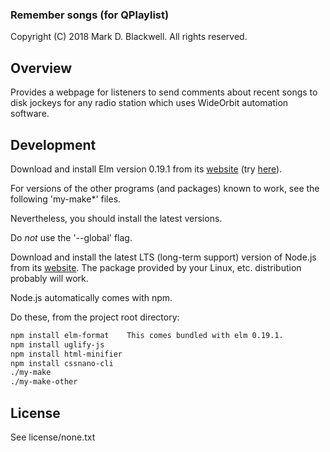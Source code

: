 ### Remember songs (for QPlaylist)

Copyright (C) 2018 Mark D. Blackwell.
    All rights reserved.

## Overview

Provides a webpage for listeners
to send comments about recent songs to disk jockeys
for any radio station
which uses WideOrbit automation software.

## Development

Download and install Elm version 0.19.1 from its [website](http://elm-lang.org/) (try [here](http://github.com/elm-lang/elm-platform/releases)).

For versions of the other programs (and packages) known to work, see the following 'my-make*' files.

Nevertheless, you should install the latest versions.

Do *not* use the '--global' flag.

Download and install the latest LTS (long-term support) version of Node.js from its [website](http://nodejs.org/en/).
The package provided by your Linux, etc. distribution probably will work.

Node.js automatically comes with npm.

Do these, from the project root directory:

````bash
npm install elm-format    This comes bundled with elm 0.19.1.
npm install uglify-js
npm install html-minifier
npm install cssnano-cli
./my-make
./my-make-other
````

## License

See license/none.txt
